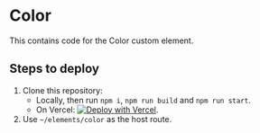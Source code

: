 # Color

This contains code for the Color custom element.

## Steps to deploy

1. Clone this repository:
   - Locally, then run `npm i`, `npm run build` and `npm run start`.
   - On Vercel: [![Deploy with Vercel](https://vercel.com/button)](https://vercel.com/new/git/external?repository-url=https%3A%2F%2Fgithub.com%2Fyuriys-kentico%2FKenticoKontentKonservatory%2F&env=KONTENT_PROJECTID,KONTENT_PREVIEWAPIKEY).
1. Use `~/elements/color` as the host route.
